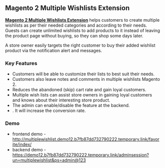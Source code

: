 <body>
	<main>
		<div class="content-wrapper">
			<div class="content-inner">
				<h2>Magento 2 Multiple Wishlists Extension</h2>
				<p><strong><a href="">Magento 2 Multiple Wishlists Extension</a></strong> helps customers to create multiple wishlists as per their needed categories and according to their needs. Guests can create unlimited wishlists to add products to it instead of leaving the product page without buying, so they can shop some days later.</p>
				<p>A store owner easily targets the right customer to buy their added wishlist product via the notification alert and messages.</p>
				<div class="features-wrapper">
					<h3>Key Features</h3>
					<ul>
						<li>Customers will be able to customize their lists to best suit their needs.</li>
						<li>Customers also leave notes and comments in multiple wishlists Magento 2.</li>
						<li>Reduces the abandoned (skip) cart rate and gain loyal customers.</li>
						<li>Multiple wish lists can assist store owners in gaining loyal customers and knows about their interesting store product.</li>
						<li>The admin can enable/disable the feature at the backend.</li>
            <li>. It will increase the conversion rate.</li>
					</ul>
				</div>
				<div class="more-features">
					<h3>Demo</h3>
					<ul>
						<li>frontend demo - <a href="http://multiplewishlist.demo12.b7fb87dd732790222.temporary.link/favorite/index/">http://multiplewishlist.demo12.b7fb87dd732790222.temporary.link/favorite/index/</a></li>
						<li>backend demo - <a href="https://demo12.b7fb87dd732790222.temporary.link/adminsession?un=multiplewishlist&ps=admin@123">https://demo12.b7fb87dd732790222.temporary.link/adminsession?un=multiplewishlist&ps=admin@123</a></li>
					</ul>
				</div>
			</div>
		</div>
	</main>
</body>
